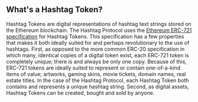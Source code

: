 ## What's a Hashtag Token?
Hashtag Tokens are digital representations of hashtag text strings stored on the Ethereum blockchain. The Hashtag Protocol uses the [Ethereum ERC-721 specification](http://erc721.org/) for Hashtag Tokens. This specification has a few properties that makes it both ideally suited for and perhaps revolutionary to the use of hashtags. First, as opposed to the more common ERC-20 specification in which many, identical copies of a digital token exist, each ERC-721 token is completely unique; there is and always be only one copy. Because of this, ERC-721 tokens are ideally suited to represent or contain one-of-a-kind items of value; artworks, gaming skins, movie tickets, domain names, real estate titles. In the case of the Hashtag Protocol, each Hashtag Token both contains and represents a unique hashtag string. Second, as digital assets, Hashtag Tokens can be created, bought and sold by anyone.